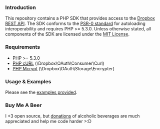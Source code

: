 ### Introduction

This repository contains a PHP SDK that provides access to the [Dropbox REST API][].
The SDK conforms to the [PSR-0 standard][] for autoloading interoperability and requires PHP >= 5.3.0. 
Unless otherwise stated, all components of the SDK are licensed under the [MIT License][].

### Requirements

* PHP >= 5.3.0
* [PHP cURL][] (\Dropbox\OAuth\Consumer\Curl)
* [PHP Mcrypt][] (\Dropbox\OAuth\Storage\Encrypter)

### Usage & Examples

Please see the [examples provided][].

### Buy Me A Beer

I &lt;3 open source, but [donations][] of alcoholic beverages are much appreciated and help me code harder &gt;:D

[Dropbox REST API]: https://www.dropbox.com/developers/reference/api
[PSR-0 standard]: https://github.com/php-fig/fig-standards/blob/master/accepted/PSR-0.md
[MIT License]: https://github.com/BenTheDesigner/Dropbox/blob/master/mit-license.md
[PHP cURL]: http://www.php.net/manual/en/book.curl.php
[PHP Mcrypt]: http://php.net/manual/en/book.mcrypt.php
[examples provided]: https://github.com/BenTheDesigner/Dropbox/tree/master/examples
[donations]: https://www.paypal.com/cgi-bin/webscr?cmd=_s-xclick&hosted_button_id=YQJX52Q6S54HA